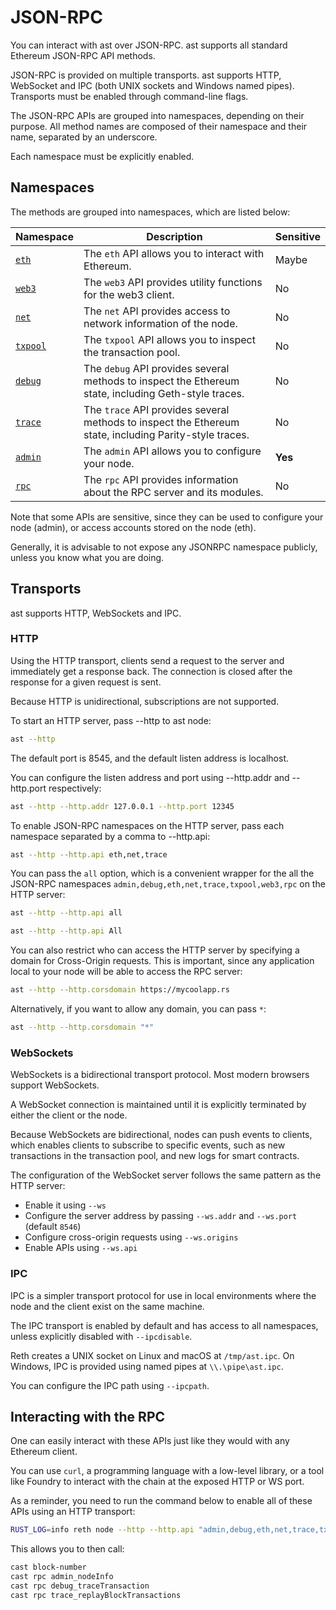 # JSON-RPC

You can interact with ast over JSON-RPC. ast supports all standard Ethereum JSON-RPC API methods.

JSON-RPC is provided on multiple transports. ast supports HTTP, WebSocket and IPC (both UNIX sockets and Windows named pipes). Transports must be enabled through command-line flags.

The JSON-RPC APIs are grouped into namespaces, depending on their purpose. All method names are composed of their namespace and their name, separated by an underscore.

Each namespace must be explicitly enabled.

## Namespaces

The methods are grouped into namespaces, which are listed below:

| Namespace               | Description                                                                                            | Sensitive |
|-------------------------|--------------------------------------------------------------------------------------------------------|-----------|
| [`eth`](./eth.md)       | The `eth` API allows you to interact with Ethereum.                                                    | Maybe     |
| [`web3`](./web3.md)     | The `web3` API provides utility functions for the web3 client.                                         | No        |
| [`net`](./net.md)       | The `net` API provides access to network information of the node.                                      | No        |
| [`txpool`](./txpool.md) | The `txpool` API allows you to inspect the transaction pool.                                           | No        |
| [`debug`](./debug.md)   | The `debug` API provides several methods to inspect the Ethereum state, including Geth-style traces.   | No        |
| [`trace`](./trace.md)   | The `trace` API provides several methods to inspect the Ethereum state, including Parity-style traces. | No        |
| [`admin`](./admin.md)   | The `admin` API allows you to configure your node.                                                     | **Yes**   |
| [`rpc`](./rpc.md)       | The `rpc` API provides information about the RPC server and its modules.                               | No        |

Note that some APIs are sensitive, since they can be used to configure your node (admin), or access accounts stored on the node (eth).

Generally, it is advisable to not expose any JSONRPC namespace publicly, unless you know what you are doing.


## Transports

ast supports HTTP, WebSockets and IPC.

### HTTP

Using the HTTP transport, clients send a request to the server and immediately get a response back. The connection is closed after the response for a given request is sent.

Because HTTP is unidirectional, subscriptions are not supported.

To start an HTTP server, pass --http to ast node:

```bash
ast --http
```

The default port is 8545, and the default listen address is localhost.

You can configure the listen address and port using --http.addr and --http.port respectively:

```bash
ast --http --http.addr 127.0.0.1 --http.port 12345
```

To enable JSON-RPC namespaces on the HTTP server, pass each namespace separated by a comma to --http.api:

```bash
ast --http --http.api eth,net,trace
```

You can pass the `all` option, which is a convenient wrapper for the all the JSON-RPC namespaces `admin,debug,eth,net,trace,txpool,web3,rpc` on the HTTP server:

```bash
ast --http --http.api all
```

```bash
ast --http --http.api All
```

You can also restrict who can access the HTTP server by specifying a domain for Cross-Origin requests. This is important, since any application local to your node will be able to access the RPC server:

```bash
ast --http --http.corsdomain https://mycoolapp.rs
```

Alternatively, if you want to allow any domain, you can pass `*`:

```bash
ast --http --http.corsdomain "*"
```

### WebSockets

WebSockets is a bidirectional transport protocol. Most modern browsers support WebSockets.

A WebSocket connection is maintained until it is explicitly terminated by either the client or the node.

Because WebSockets are bidirectional, nodes can push events to clients, which enables clients to subscribe to specific events, such as new transactions in the transaction pool, and new logs for smart contracts.

The configuration of the WebSocket server follows the same pattern as the HTTP server:

- Enable it using `--ws`
- Configure the server address by passing `--ws.addr` and `--ws.port` (default `8546`)
- Configure cross-origin requests using `--ws.origins`
- Enable APIs using `--ws.api`

### IPC

IPC is a simpler transport protocol for use in local environments where the node and the client exist on the same machine.

The IPC transport is enabled by default and has access to all namespaces, unless explicitly disabled with `--ipcdisable`.

Reth creates a UNIX socket on Linux and macOS at `/tmp/ast.ipc`. On Windows, IPC is provided using named pipes at `\\.\pipe\ast.ipc`.

You can configure the IPC path using `--ipcpath`.

## Interacting with the RPC

One can easily interact with these APIs just like they would with any Ethereum client.

You can use `curl`, a programming language with a low-level library, or a tool like Foundry to interact with the chain at the exposed HTTP or WS port.

As a reminder, you need to run the command below to enable all of these APIs using an HTTP transport:

```bash
RUST_LOG=info reth node --http --http.api "admin,debug,eth,net,trace,txpool,web3,rpc"
```

This allows you to then call:

```bash
cast block-number
cast rpc admin_nodeInfo
cast rpc debug_traceTransaction
cast rpc trace_replayBlockTransactions
```
